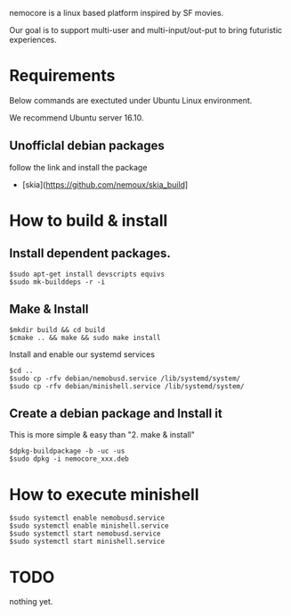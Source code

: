 nemocore is a linux based platform inspired by SF movies.

Our goal is to support multi-user and multi-input/out-put to bring futuristic experiences.

# Requirements
Below commands are exectuted under Ubuntu Linux environment.

We recommend Ubuntu server 16.10.

## Unofficlal debian packages

follow the link and install the package

* [skia](https://github.com/nemoux/skia_build]

# How to build & install

## Install dependent packages.

```
$sudo apt-get install devscripts equivs
$sudo mk-builddeps -r -i
```

## Make & Install

```
$mkdir build && cd build
$cmake .. && make && sudo make install
```

Install and enable our systemd services
```
$cd ..
$sudo cp -rfv debian/nemobusd.service /lib/systemd/system/
$sudo cp -rfv debian/minishell.service /lib/systemd/system/
```

## Create a debian package and Install it

This is more simple & easy than "2. make & install"
```
$dpkg-buildpackage -b -uc -us
$sudo dpkg -i nemocore_xxx.deb
```

# How to execute minishell

```
$sudo systemctl enable nemobusd.service
$sudo systemctl enable minishell.service
$sudo systemctl start nemobusd.service
$sudo systemctl start minishell.service
```

# TODO

nothing yet.
